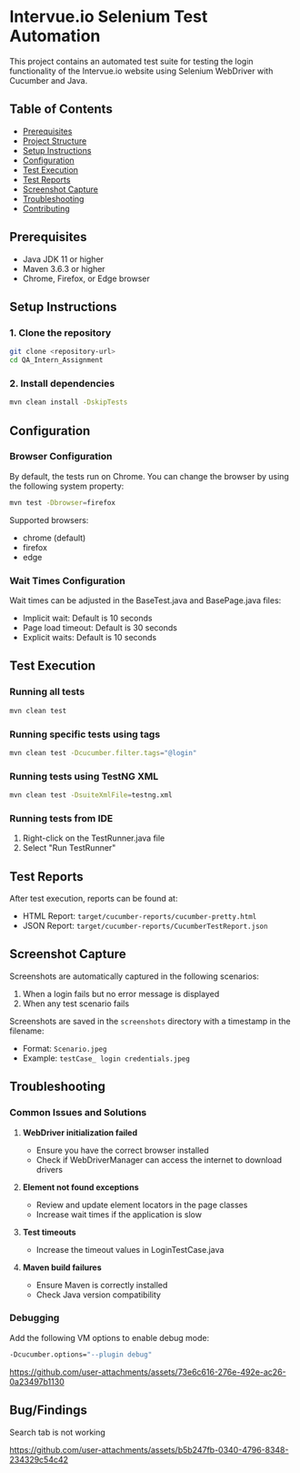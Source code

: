 # Intervue.io Selenium Test Automation

This project contains an automated test suite for testing the login functionality of the Intervue.io website using Selenium WebDriver with Cucumber and Java.

## Table of Contents

- [Prerequisites](#prerequisites)
- [Project Structure](#project-structure)
- [Setup Instructions](#setup-instructions)
- [Configuration](#configuration)
- [Test Execution](#test-execution)
- [Test Reports](#test-reports)
- [Screenshot Capture](#screenshot-capture)
- [Troubleshooting](#troubleshooting)
- [Contributing](#contributing)

## Prerequisites

- Java JDK 11 or higher
- Maven 3.6.3 or higher
- Chrome, Firefox, or Edge browser


## Setup Instructions

### 1. Clone the repository

```bash
git clone <repository-url>
cd QA_Intern_Assignment
```

### 2. Install dependencies

```bash
mvn clean install -DskipTests
```

## Configuration

### Browser Configuration

By default, the tests run on Chrome. You can change the browser by using the following system property:

```bash
mvn test -Dbrowser=firefox
```

Supported browsers:
- chrome (default)
- firefox
- edge

### Wait Times Configuration

Wait times can be adjusted in the BaseTest.java and BasePage.java files:

- Implicit wait: Default is 10 seconds
- Page load timeout: Default is 30 seconds
- Explicit waits: Default is 10 seconds

## Test Execution

### Running all tests

```bash
mvn clean test
```

### Running specific tests using tags

```bash
mvn clean test -Dcucumber.filter.tags="@login"
```

### Running tests using TestNG XML

```bash
mvn clean test -DsuiteXmlFile=testng.xml
```

### Running tests from IDE

1. Right-click on the TestRunner.java file
2. Select "Run TestRunner"


## Test Reports

After test execution, reports can be found at:

- HTML Report: `target/cucumber-reports/cucumber-pretty.html`
- JSON Report: `target/cucumber-reports/CucumberTestReport.json`

## Screenshot Capture

Screenshots are automatically captured in the following scenarios:

1. When a login fails but no error message is displayed
2. When any test scenario fails

Screenshots are saved in the `screenshots` directory with a timestamp in the filename:
- Format: `Scenario.jpeg`
- Example: `testCase_ login credentials.jpeg`

## Troubleshooting

### Common Issues and Solutions

1. **WebDriver initialization failed**
   - Ensure you have the correct browser installed
   - Check if WebDriverManager can access the internet to download drivers

2. **Element not found exceptions**
   - Review and update element locators in the page classes
   - Increase wait times if the application is slow

3. **Test timeouts**
   - Increase the timeout values in LoginTestCase.java

4. **Maven build failures**
   - Ensure Maven is correctly installed
   - Check Java version compatibility

### Debugging

Add the following VM options to enable debug mode:

```bash
-Dcucumber.options="--plugin debug"
```


https://github.com/user-attachments/assets/73e6c616-276e-492e-ac26-0a23497b1130


## Bug/Findings

 Search tab is not working

 


https://github.com/user-attachments/assets/b5b247fb-0340-4796-8348-234329c54c42




